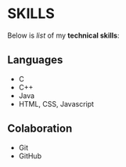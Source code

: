 # SKILLS

Below is _list_ of my **technical skills**:

## Languages
- C
- C++
- Java
- HTML, CSS, Javascript

## Colaboration
- Git
- GitHub

